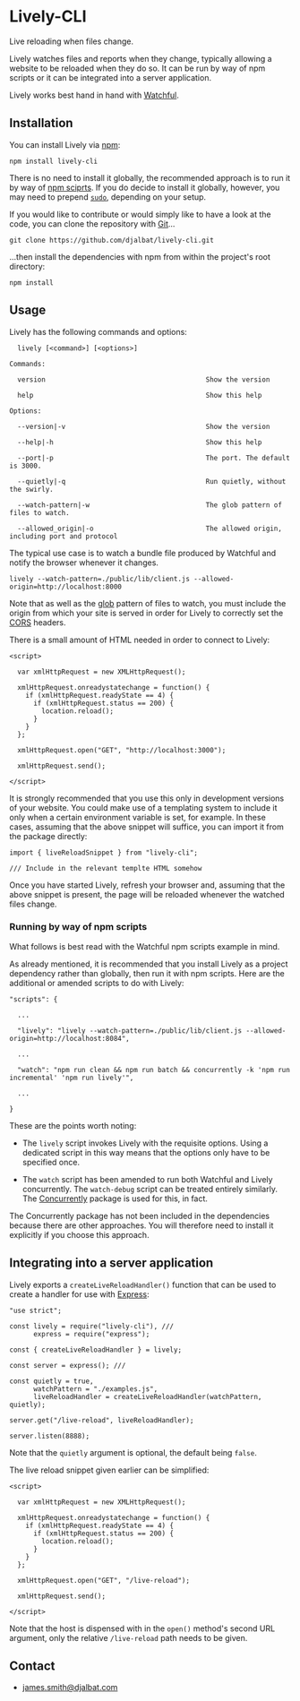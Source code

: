 # Lively-CLI

Live reloading when files change.

Lively watches files and reports when they change, typically allowing a website to be reloaded when they do so. It can be run by way of npm scripts or it can be integrated into a server application.

Lively works best hand in hand with [Watchful](https://github.com/djalbat/watchful-cli). 

## Installation

You can install Lively via [npm](https://www.npmjs.com/):
 
    npm install lively-cli
    
There is no need to install it globally, the recommended approach is to run it by way of [npm sciprts](https://docs.npmjs.com/misc/scripts). If you do decide to install it globally, however, you may need to prepend [`sudo`](https://en.wikipedia.org/wiki/Sudo), depending on your setup.

If you would like to contribute or would simply like to have a look at the code, you can clone the repository with [Git](https://git-scm.com/)...

    git clone https://github.com/djalbat/lively-cli.git

...then install the dependencies with npm from within the project's root directory:

    npm install
    
## Usage

Lively has the following commands and options:

```
  lively [<command>] [<options>]

Commands:

  version                                        Show the version

  help                                           Show this help
  
Options:

  --version|-v                                   Show the version

  --help|-h                                      Show this help
  
  --port|-p                                      The port. The default is 3000.

  --quietly|-q                                   Run quietly, without the swirly.

  --watch-pattern|-w                             The glob pattern of files to watch.

  --allowed_origin|-o                            The allowed origin, including port and protocol
```

The typical use case is to watch a bundle file produced by Watchful and notify the browser whenever it changes.

    lively --watch-pattern=./public/lib/client.js --allowed-origin=http://localhost:8000
    
Note that as well as the [glob](https://en.wikipedia.org/wiki/Glob_(programming)) pattern of files to watch, you must include the origin from which your site is served in order for Lively to correctly set the [CORS](https://developer.mozilla.org/en-US/docs/Web/HTTP/CORS) headers.

There is a small amount of HTML needed in order to connect to Lively:

```
<script>

  var xmlHttpRequest = new XMLHttpRequest();

  xmlHttpRequest.onreadystatechange = function() {
    if (xmlHttpRequest.readyState == 4) {
      if (xmlHttpRequest.status == 200) {
        location.reload();
      }
    }
  };

  xmlHttpRequest.open("GET", "http://localhost:3000");

  xmlHttpRequest.send();

</script>
```

It is strongly recommended that you use this only in development versions of your website. You could make use of a templating system to include it only when a certain environment variable is set, for example. In these cases, assuming that the above snippet will suffice, you can import it from the package directly:

```
import { liveReloadSnippet } from "lively-cli";

/// Include in the relevant templte HTML somehow
```

Once you have started Lively, refresh your browser and, assuming that the above snippet is present, the page will be reloaded whenever the watched files change.

### Running by way of npm scripts

What follows is best read with the Watchful npm scripts example in mind. 

As already mentioned, it is recommended that you install Lively as a project dependency rather than globally, then run it with npm scripts. Here are the additional or amended scripts to do with Lively: 

```
"scripts": {
  
  ...
    
  "lively": "lively --watch-pattern=./public/lib/client.js --allowed-origin=http://localhost:8084",
    
  ...
    
  "watch": "npm run clean && npm run batch && concurrently -k 'npm run incremental' 'npm run lively'",
    
  ...
    
}
```

These are the points worth noting:

* The `lively` script invokes Lively with the requisite options. Using a dedicated script in this way means that the options only have to be specified once.

* The `watch` script has been amended to run both Watchful and Lively concurrently. The `watch-debug` script can be treated entirely similarly. The [Concurrently](https://github.com/open-cli-tools/concurrently) package is used for this, in fact.

The Concurrently package has not been included in the dependencies because there are other approaches. You will therefore need to install it explicitly if you choose this approach.

## Integrating into a server application

Lively exports a `createLiveReloadHandler()` function that can be used to create a handler for use with [Express](https://expressjs.com/):

```
"use strict";

const lively = require("lively-cli"), ///
      express = require("express");

const { createLiveReloadHandler } = lively;

const server = express(); ///

const quietly = true,
      watchPattern = "./examples.js",
      liveReloadHandler = createLiveReloadHandler(watchPattern, quietly);

server.get("/live-reload", liveReloadHandler);

server.listen(8888);
```
Note that the `quietly` argument is optional, the default being `false`.

The live reload snippet given earlier can be simplified:

```
<script>

  var xmlHttpRequest = new XMLHttpRequest();

  xmlHttpRequest.onreadystatechange = function() {
    if (xmlHttpRequest.readyState == 4) {
      if (xmlHttpRequest.status == 200) {
        location.reload();
      }
    }
  };

  xmlHttpRequest.open("GET", "/live-reload");

  xmlHttpRequest.send();

</script>
```
Note that the host is dispensed with in the `open()` method's second URL argument, only the relative `/live-reload` path needs to be given.

## Contact

- james.smith@djalbat.com
